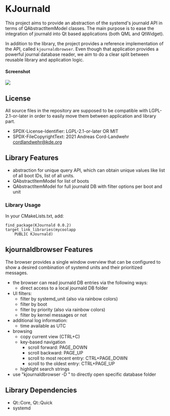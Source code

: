 # KJournald

This project aims to provide an abstraction of the systemd's journald API in terms of QAbstractItemModel classes. The main purpose is to ease the integration of journald into Qt based applications (both QML and QtWidget).

In addition to the library, the project provides a reference implementation of the API, called `kjournaldbrowser`. Even though that application provides a powerful journal database reader, we aim to do a clear split between reusable library and application logic.

#### Screenshot

![](https://cdn.kde.org/screenshots/kjournald/kjournald.png)

## License
All source files in the repository are supposed to be compatible with LGPL-2.1-or-later in order to easily move them between application and library part.

- SPDX-License-Identifier: LGPL-2.1-or-later OR MIT
- SPDX-FileCopyrightText: 2021 Andreas Cord-Landwehr <cordlandwehr@kde.org>

## Library Features
- abstraction for unique query API, which can obtain unique values like list of all boot IDs, list of all units.
- QAbstractItemModel for list of boots
- QAbstractItemModel for full journald DB with filter options per boot and unit

### Library Usage

In your CMakeLists.txt, add:

```
find_package(KJournald 0.0.2)
target_link_libraries(mycoolapp
    PUBLIC KJournald)
```

## kjournaldbrowser Features
The browser provides a single window overview that can be configured to show a desired combination of systemd units and their prioritized messages.

- the browser can read journald DB entries via the following ways:
    - direct access to a local journald DB folder
- UI filters:
    - filter by systemd_unit (also via rainbow colors)
    - filter by boot
    - filter by priority (also via rainbow colors)
    - filter by kernel messages or not
- additional log information:
    - time available as UTC
- browsing
    - copy current view (CTRL+C)
    - key-based navigation
        - scroll forward: PAGE_DOWN
        - scroll backward: PAGE_UP
        - scroll to most recent entry: CTRL+PAGE_DOWN
        - scroll to the oldest entry: CTRL+PAGE_UP
    - highlight search strings
- use "kjournaldbrowser -D <path>" to directly open specific database folder

## Library Dependencies
- Qt::Core, Qt::Quick
- systemd
